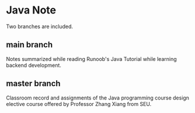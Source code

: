 # Java Note
Two branches are included.
## main branch
Notes summarized while reading Runoob's Java Tutorial while learning backend development. 
## master branch
Classroom record and assignments of the Java programming course design elective course offered by Professor Zhang Xiang from SEU.
